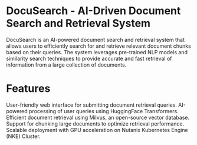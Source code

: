 # DocuSearch - AI-Driven Document Search and Retrieval System
 DocuSearch is an AI-powered document search and retrieval system that allows users to efficiently search for and retrieve relevant document chunks based on their queries. The system leverages pre-trained NLP models and similarity search techniques to provide accurate and fast retrieval of information from a large collection of documents.

# Features
User-friendly web interface for submitting document retrieval queries.
AI-powered processing of user queries using HuggingFace Transformers.
Efficient document retrieval using Milvus, an open-source vector database.
Support for chunking large documents to optimize retrieval performance.
Scalable deployment with GPU acceleration on Nutanix Kubernetes Engine (NKE) Cluster.
